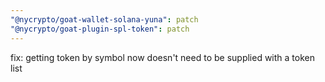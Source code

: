 ```yaml
---
"@nycrypto/goat-wallet-solana-yuna": patch
"@nycrypto/goat-plugin-spl-token": patch
---
```


fix: getting token by symbol now doesn't need to be supplied with a token list
